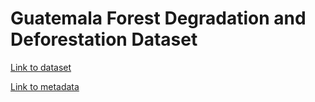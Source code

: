 # Guatemala Forest Degradation and Deforestation Dataset
[Link to dataset](https://drive.google.com/open?id=1PaUBVu2dBEw1JKFmXnHWK6qJIFOimhVY)

[Link to metadata](https://github.com/bullocke/Guatemala-Dataset/blob/master/metadata.txt)
